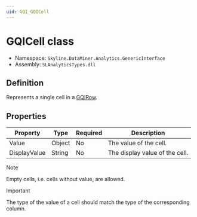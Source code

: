 ```yaml
---
uid: GQI_GQICell
---
```


# GQICell class

- Namespace: `Skyline.DataMiner.Analytics.GenericInterface`
- Assembly: `SLAnalyticsTypes.dll`

## Definition

Represents a single cell in a [GQIRow](xref:GQI_GQIRow).

## Properties

| Property | Type | Required | Description |
|--|--|--|--|
| Value | Object | No | The value of the cell. |
| DisplayValue | String | No | The display value of the cell. |

> [!NOTE]
> Empty cells, i.e. cells without value, are allowed.

> [!IMPORTANT]
> The type of the value of a cell should match the type of the corresponding column.
